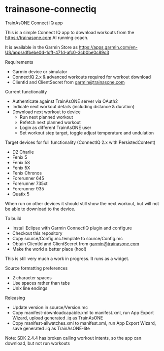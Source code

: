 # trainasone-connectiq
TrainAsONE Connect IQ app

This is a simple Connect IQ app to download workouts from the
https://trainasone.com AI running coach.

It is available in the Garmin Store as
https://apps.garmin.com/en-US/apps/dfbebe0d-1cff-471d-afc0-3cb0be0c89c3

Requirements
- Garmin device or simulator
- ConnectIQ 2.x & advanced workouts required for workout download
- ClientId and ClientSecret from garmin@trainasone.com

Current functionality
- Authenticate against TrainAsONE server via OAuth2
- Indicate next workout details (including distance & duration)
- Download next workout to device
  - Run next planned workout
  - Refetch next planned workout
  - Login as different TrainAsONE user
  - Set workout step target, toggle adjust temperature and undulation

Target devices for full functionality (ConnectIQ 2.x with PersistedContent)
- D2 Charlie
- Fenix 5
- Fenix 5S
- Fenix 5X
- Fenix Chronos
- Forerunner 645
- Forerunner 735xt
- Forerunner 935
- Quatix 5

When run on other devices it should still show the next workout, but
will not be able to download to the device.

To build
- Install Eclipse with Garmin ConnectIQ plugin and configure
- Checkout this repository
- Copy source/Config.mc.template to source/Config.mc
- Obtain ClientId and ClientSecret from garmin@trainasone.com
- Make the world a better place (hoo!)

This is still very much a work in progress. It runs as a widget.

Source formatting preferences
- 2 character spaces
- Use spaces rather than tabs
- Unix line endings

Releasing
- Update version in source/Version.mc
- Copy manifest-downloadcapable.xml to manifest.xml, run App Export Wizard, upload generated .iq as TrainAsONE
- Copy manifest-allwatches.xml to manifest.xml, run App Export Wizard, save generated .iq as TrainAsONE-lite

Note: SDK 2.4.4 has broken calling workout intents, so the app can download, but not run workouts

